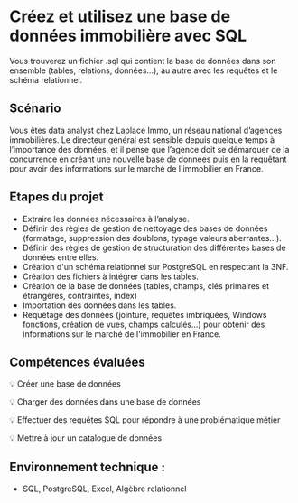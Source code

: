 # Créez et utilisez une base de données immobilière avec SQL

Vous trouverez un fichier .sql qui contient la base de données dans son ensemble (tables, relations, données...), au autre avec les requêtes et le schéma relationnel.

## Scénario

Vous êtes data analyst chez Laplace Immo, un réseau national d’agences immobilières. Le directeur général est sensible depuis quelque temps à l’importance des données, et il pense que l’agence doit se démarquer de la concurrence en créant une nouvelle base de données puis en la requêtant pour avoir des informations sur le marché de l'immobilier en France. 

## Etapes du projet

- Extraire les données nécessaires à l’analyse.
- Définir des règles de gestion de nettoyage des bases de données (formatage, suppression des doublons, typage valeurs aberrantes…).
- Définir des règles de gestion de structuration des différentes bases de données entre elles.
- Création d'un schéma relationnel sur PostgreSQL en respectant la 3NF.
- Création des fichiers à intégrer dans les tables.
- Création de la base de données (tables, champs, clés primaires et étrangères, contraintes, index)
- Importation des données dans les tables.
- Requêtage des données (jointure, requêtes imbriquées, Windows fonctions, création de vues, champs calculés...) pour obtenir des informations sur le marché de l'immobilier en France.

## Compétences évaluées

:bulb: Créer une base de données

:bulb: Charger des données dans une base de données

:bulb: Effectuer des requêtes SQL pour répondre à une problématique métier

:bulb: Mettre à jour un catalogue de données

## Environnement technique :

- SQL, PostgreSQL, Excel, Algèbre relationnel


